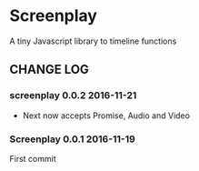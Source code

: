 # Screenplay

A tiny Javascript library to timeline functions

## CHANGE LOG

### screenplay 0.0.2 2016-11-21

* Next now accepts Promise, Audio and Video

### Screenplay 0.0.1 2016-11-19

First commit
